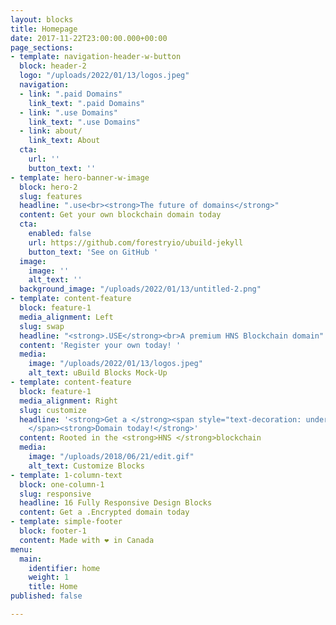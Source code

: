 ```yaml
---
layout: blocks
title: Homepage
date: 2017-11-22T23:00:00.000+00:00
page_sections:
- template: navigation-header-w-button
  block: header-2
  logo: "/uploads/2022/01/13/logos.jpeg"
  navigation:
  - link: ".paid Domains"
    link_text: ".paid Domains"
  - link: ".use Domains"
    link_text: ".use Domains"
  - link: about/
    link_text: About
  cta:
    url: ''
    button_text: ''
- template: hero-banner-w-image
  block: hero-2
  slug: features
  headline: ".use<br><strong>The future of domains</strong>"
  content: Get your own blockchain domain today
  cta:
    enabled: false
    url: https://github.com/forestryio/ubuild-jekyll
    button_text: 'See on GitHub '
  image:
    image: ''
    alt_text: ''
  background_image: "/uploads/2022/01/13/untitled-2.png"
- template: content-feature
  block: feature-1
  media_alignment: Left
  slug: swap
  headline: "<strong>.USE</strong><br>A premium HNS Blockchain domain"
  content: 'Register your own today! '
  media:
    image: "/uploads/2022/01/13/logos.jpeg"
    alt_text: uBuild Blocks Mock-Up
- template: content-feature
  block: feature-1
  media_alignment: Right
  slug: customize
  headline: '<strong>Get a </strong><span style="text-decoration: underline;">.Encrypted
    </span><strong>Domain today!</strong>'
  content: Rooted in the <strong>HNS </strong>blockchain
  media:
    image: "/uploads/2018/06/21/edit.gif"
    alt_text: Customize Blocks
- template: 1-column-text
  block: one-column-1
  slug: responsive
  headline: 16 Fully Responsive Design Blocks
  content: Get a .Encrypted domain today
- template: simple-footer
  block: footer-1
  content: Made with ❤︎ in Canada
menu:
  main:
    identifier: home
    weight: 1
    title: Home
published: false

---
```

